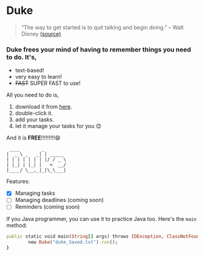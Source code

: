 # Duke 

> “The way to get started is to quit talking and begin doing.” – Walt Disney [(source)](https://dansilvestre.com/productivity-quotes/#10_Life_is_too_complicated_not_to_be_orderly_-_Martha_Stewart)


### Duke frees your mind of having to remember things you need to do. It's,

- text-based!
- very easy to learn!
- ~~FAST~~ SUPER FAST to use!

All you need to do is,

1. download it from [here](https://github.com/hqhqhq1/ip).
2. double-click it.
3. add your tasks.
4. let it manage your tasks for you 😊

And it is **FREE**!!!!!!!!!😄

   ```
    ____        _        
   |  _ \ _   _| | _____ 
   | | | | | | | |/ / _ \
   | |_| | |_| |   <  __/
   |____/ \__,_|_|\_\___|
   ```
Features:

- [x] Managing tasks
- [ ] Managing deadlines (coming soon)
- [ ]  Reminders (coming soon)

If you Java programmer, you can use it to practice Java too. Here's the `main` method:

```ruby
public static void main(String[] args) throws IOException, ClassNotFoundException {
        new Duke("duke_Saved.txt").run();
}
```
